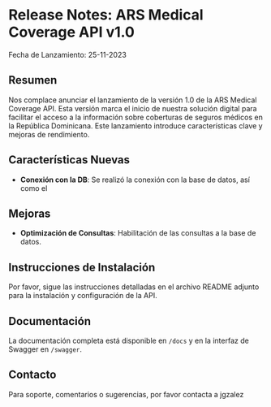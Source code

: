 
# Release Notes: ARS Medical Coverage API v1.0

Fecha de Lanzamiento: 25-11-2023

## Resumen
Nos complace anunciar el lanzamiento de la versión 1.0 de la ARS Medical Coverage API. Esta versión marca el inicio de nuestra solución digital para facilitar el acceso a la información sobre coberturas de seguros médicos en la República Dominicana. Este lanzamiento introduce características clave y mejoras de rendimiento.

## Características Nuevas
- **Conexión con la DB**: Se realizó la conexión con la base de datos, así como el

## Mejoras
- **Optimización de Consultas**: Habilitación de las consultas a la base de datos.

## Instrucciones de Instalación
Por favor, sigue las instrucciones detalladas en el archivo README adjunto para la instalación y configuración de la API.

## Documentación
La documentación completa está disponible en `/docs` y en la interfaz de Swagger en `/swagger`.

## Contacto
Para soporte, comentarios o sugerencias, por favor contacta a jgzalez
